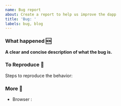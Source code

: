 ```yaml
---
name: Bug report
about: Create a report to help us improve the dapp
title: 'Bug: '
labels: bug, blog
---
```


### What happened 🆘
**A clear and concise description of what the bug is.**

### To Reproduce 🔂
Steps to reproduce the behavior:

### More 🔎
- Browser : 
